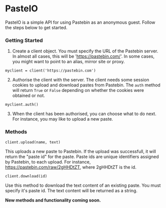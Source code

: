 # PasteIO

PasteIO is a simple API for using Pastebin as an anonymous guest. Follow the steps below
to get started.



### Getting Started

1. Create a client object. You must specify the URL of the Pastebin server. In almost all
cases, this will be 'https://pastebin.com/'. In some cases, you might want to point to an
alias, mirror site or proxy. 

  ```myclient = client('https://pastebin.com')```

2. Authorise the client with the server. The client needs some session cookies to upload
and download pastes from Pastebin. The `auth` method will return `True` or `False`
depending on whether the cookies were obtained or not. 

  ```myclient.auth()```

3. When the client has been authorised, you can choose what to do next. For instance, you
may like to upload a new paste.



### Methods

```client.upload(name, text)```

This uploads a new paste to Pastebin. If the upload was successfull, it will return the
"paste id" for the paste. Paste ids are unique identifiers assigned by Pastebin, to each
upload. For instance, https://pastebin.com/raw/2gHHDtZT, where 2gHHDtZT is the id.

```client.download(id)```

Use this method to download the text content of an existing paste. You must specify it's
paste id. The text content will be returned as a string.



**New methods and functionality coming soon.**
